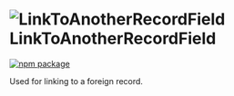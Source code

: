 # ![LinkToAnotherRecordField](https://user-images.githubusercontent.com/44801418/48109947-2a66c380-e27c-11e8-864a-c77e7502d98a.png) LinkToAnotherRecordField

[![npm package][npm-badge]][npm]

Used for linking to a foreign record.	

[npm-badge]: https://img.shields.io/npm/v/@cmds/link-to-another-record.svg
[npm]: https://www.npmjs.org/package/@cmds/link-to-another-record-field
